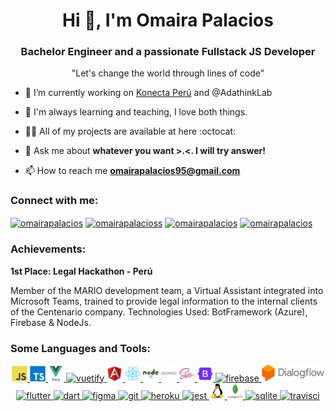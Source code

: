 <h1 align="center">Hi 👋, I'm Omaira Palacios</h1>
<h3 align="center"> Bachelor Engineer and a passionate Fullstack JS Developer</h3>  
<p align="center">"Let's change the world through lines of code"</p>
<div align="center">

</div>

- 🔭 I’m currently working on [Konecta Perú](https://www.grupokonecta.com/somos-globales/peru/) and @AdathinkLab  

- 🌱 I'm always learning and teaching, I love both things.

- 👨‍💻 All of my projects are available at here :octocat:

- 💬 Ask me about **whatever you want >.<. I will try answer!**

- 📫 How to reach me **omairapalacios95@gmail.com**


<h3 align="left">Connect with me:</h3>

<p align="left">
<a href="https://linkedin.com/in/omairapalacios" target="blank"><img align="center" src="https://cdn.jsdelivr.net/npm/simple-icons@3.0.1/icons/linkedin.svg" alt="omairapalacios" height="25" width="25" /></a>
<a href="https://twitter.com/omairapalacioss" target="blank"><img align="center" src="https://cdn.jsdelivr.net/npm/simple-icons@3.0.1/icons/twitter.svg" alt="omairapalacioss" height="25" width="25" /></a>
<a href="https://instagram.com/omaira.ps" target="blank"><img align="center" src="https://cdn.jsdelivr.net/npm/simple-icons@3.0.1/icons/instagram.svg" alt="omairapalacios" height="25" width="25" /></a>
<a href="https://dev.to/omairapalacios" target="blank"><img align="center" src="https://cdn.jsdelivr.net/npm/simple-icons@3.0.1/icons/dev-dot-to.svg" alt="omairapalacios" height="25" width="25" /></a>
</p>

<h3 align="left">Achievements:</h3>


**1st Place: Legal Hackathon - Perú** 

Member of the MARIO development team, a Virtual Assistant integrated into Microsoft Teams, trained to provide legal information to the internal clients of the Centenario company.
  Technologies Used: BotFramework (Azure), Firebase & NodeJs.

<h3 align="left">Some Languages and Tools:</h3>

<p align="center"><a href="https://developer.mozilla.org/en-US/docs/Web/JavaScript" target="_blank"> <img src="https://raw.githubusercontent.com/devicons/devicon/master/icons/javascript/javascript-original.svg" alt="javascript" width="25" height="25"/> </a><a href="https://www.typescriptlang.org/" target="_blank"> <img src="https://raw.githubusercontent.com/devicons/devicon/master/icons/typescript/typescript-original.svg" alt="typescript" width="25" height="25"/> </a> <a href="https://vuejs.org/" target="_blank"> <img src="https://raw.githubusercontent.com/devicons/devicon/master/icons/vuejs/vuejs-original-wordmark.svg" alt="vuejs" width="25" height="25"/> </a> <a href="https://vuetifyjs.com/en/" target="_blank"> <img src="https://bestofjs.org/logos/vuetify.svg" alt="vuetify" width="25" height="25"/> </a> <a href="https://angular.io" target="_blank"> <img src="https://raw.githubusercontent.com/devicons/devicon/master/icons/angularjs/angularjs-original.svg" alt="angularjs" width="25" height="25"/> </a> <a href="https://reactjs.org/" target="_blank"> <img src="https://raw.githubusercontent.com/devicons/devicon/master/icons/react/react-original.svg" alt="react" width="25" height="25"/> </a><a href="" target="_blank"> <img src="https://raw.githubusercontent.com/devicons/devicon/master/icons/nodejs/nodejs-original-wordmark.svg" alt="nodejs" width="25" height="25"/> </a> <a href="https://expressjs.com" target="_blank"> <img src="https://raw.githubusercontent.com/devicons/devicon/master/icons/express/express-original-wordmark.svg" alt="express" width="25" height="25"/> <a href="https://sass-lang.com" target="_blank"> <img src="https://raw.githubusercontent.com/devicons/devicon/master/icons/sass/sass-original.svg" alt="sass" width="25" height="25"/> </a> </a><a href="https://getbootstrap.com" target="_blank"> <img src="https://raw.githubusercontent.com/devicons/devicon/master/icons/bootstrap/bootstrap-plain.svg" alt="bootstrap" width="25" height="25"/> </a> <a href="https://firebase.google.com/" target="_blank"> <img src="https://www.vectorlogo.zone/logos/firebase/firebase-icon.svg" alt="firebase" width="25" height="25"/> </a><a href="https://firebase.google.com/" target="_blank"> <img src="./dialogflow.svg.png" alt="firebase" width="100 height="24"/> </a> <a href="https://flutter.dev" target="_blank"> <img src="https://www.vectorlogo.zone/logos/flutterio/flutterio-icon.svg" alt="flutter" width="25" height="25"/>  <a href="https://dart.dev" target="_blank"> <img src="https://www.vectorlogo.zone/logos/dartlang/dartlang-icon.svg" alt="dart" width="25" height="25"/> </a> <a href="https://www.docker.com/" target="_blank"> <a href="https://www.figma.com/" target="_blank"> <img src="https://www.vectorlogo.zone/logos/figma/figma-icon.svg" alt="figma" width="25" height="25"/> </a> <a href="https://git-scm.com/" target="_blank"> <img src="https://www.vectorlogo.zone/logos/git-scm/git-scm-icon.svg" alt="git" width="25" height="25"/> </a> <a href="https://heroku.com" target="_blank"> <img src="https://www.vectorlogo.zone/logos/heroku/heroku-icon.svg" alt="heroku" width="25" height="25"/> </a> <a href="https://jestjs.io" target="_blank"> <img src="https://www.vectorlogo.zone/logos/jestjsio/jestjsio-icon.svg" alt="jest" width="25" height="25"/> </a> <a href="https://www.linux.org/" target="_blank"> <img src="https://raw.githubusercontent.com/devicons/devicon/master/icons/linux/linux-original.svg" alt="linux" width="25" height="25"/> </a><a href="https://www.mongodb.com/" target="_blank"> <img src="https://raw.githubusercontent.com/devicons/devicon/master/icons/mongodb/mongodb-original-wordmark.svg" alt="mongodb" width="25" height="25"/> <a href="https://www.sqlite.org/" target="_blank"> <img src="https://www.vectorlogo.zone/logos/sqlite/sqlite-icon.svg" alt="sqlite" width="25" height="25"/> </a> <a href="https://travis-ci.org" target="_blank"> <img src="https://www.vectorlogo.zone/logos/travis-ci/travis-ci-icon.svg" alt="travisci" width="25" height="25"/> 



